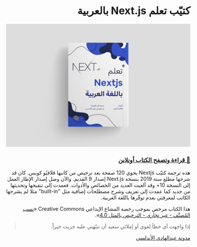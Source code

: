 <div dir="rtl">

# كتيّب تعلم Next.js بالعربية

![كتيّب تعلم Next.js بالعربية](/images/book-cover.png)

### [📖 قراءة وتصفح الكتاب أونلاين](https://blog.abdelhadi.org/learn-nextjs-in-arabic)

هذه ترجمة كتيّب Nextjs يحوي 120 صفحة بعد ترخيص من كاتبها فلافيُو كوبس.
كان قد شرحها مطلع سنة 2019 بنسخة Next.js إصدار 9 القديم. والآن وصل إصدار الإطار العمل إلى النسخة 10+ وقد ألغيت العديد من الخصائص والأدوات. فعمدت إلى تنقيحها وتحديثها من جديد كما عمدت إلى تعريف وشرح مصطلحات إضافية مثل "built-in" مثلا لم يشرحها الكاتب لمعرفتي بعدم توفّرها باللغة العربية.

هذا الكتاب مرخص بموجب رخصة المشاع الإبداعي Creative Commons «[نسب المُصنَّف - غير تجاري - الترخيص بالمثل 4.0](https://creativecommons.org/licenses/by-nc-sa/4.0)».

> إذا واجهت أي خطأ لغوي أو إملائي سعيد أن تنبّهني عليه جزيت خيراً.

[مدونة عبدالهادي الأندلسي](https://blog.abdelhadi.org)
